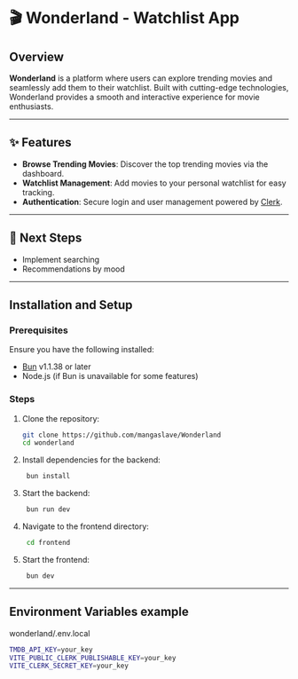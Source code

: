 # 🎬 Wonderland - Watchlist App

## Overview

**Wonderland** is a platform where users can explore trending movies and seamlessly add them to their watchlist. Built with cutting-edge technologies, Wonderland provides a smooth and interactive experience for movie enthusiasts.

---

## ✨ Features

- **Browse Trending Movies**: Discover the top trending movies via the dashboard.
- **Watchlist Management**: Add movies to your personal watchlist for easy tracking.
- **Authentication**: Secure login and user management powered by [Clerk](https://clerk.dev).

---
## 🚀 Next Steps 

- Implement searching
- Recommendations by mood

---

## Installation and Setup

### Prerequisites

Ensure you have the following installed:

- [Bun](https://bun.sh) v1.1.38 or later
- Node.js (if Bun is unavailable for some features)

### Steps

1. Clone the repository:

   ```bash
   git clone https://github.com/mangaslave/Wonderland
   cd wonderland
2. Install dependencies for the backend:
   ```bash
    bun install
3. Start the backend:
   ```bash
    bun run dev
4. Navigate to the frontend directory:
   ```bash
    cd frontend
5. Start the frontend:
   ```bash
    bun dev

---
## Environment Variables example

wonderland/.env.local
   ```bash
   TMDB_API_KEY=your_key
   VITE_PUBLIC_CLERK_PUBLISHABLE_KEY=your_key
   VITE_CLERK_SECRET_KEY=your_key
```


